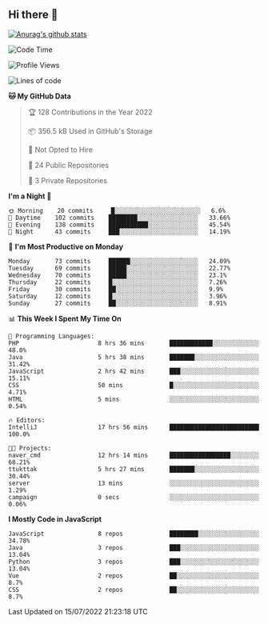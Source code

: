 ## Hi there 👋

[![Anurag's github stats](https://github-readme-stats.vercel.app/api?username=Songwonseok)](https://github.com/anuraghazra/github-readme-stats)



<!--START_SECTION:waka-->
![Code Time](http://img.shields.io/badge/Code%20Time-1%2C617%20hrs%2056%20mins-blue)

![Profile Views](http://img.shields.io/badge/Profile%20Views-0-blue)

![Lines of code](https://img.shields.io/badge/From%20Hello%20World%20I%27ve%20Written-3%20Million%20lines%20of%20code-blue)

**🐱 My GitHub Data** 

> 🏆 128 Contributions in the Year 2022
 > 
> 📦 356.5 kB Used in GitHub's Storage 
 > 
> 🚫 Not Opted to Hire
 > 
> 📜 24 Public Repositories 
 > 
> 🔑 3 Private Repositories  
 > 
**I'm a Night 🦉** 

```text
🌞 Morning    20 commits     █░░░░░░░░░░░░░░░░░░░░░░░░   6.6% 
🌆 Daytime    102 commits    ████████░░░░░░░░░░░░░░░░░   33.66% 
🌃 Evening    138 commits    ███████████░░░░░░░░░░░░░░   45.54% 
🌙 Night      43 commits     ███░░░░░░░░░░░░░░░░░░░░░░   14.19%

```
📅 **I'm Most Productive on Monday** 

```text
Monday       73 commits     ██████░░░░░░░░░░░░░░░░░░░   24.09% 
Tuesday      69 commits     █████░░░░░░░░░░░░░░░░░░░░   22.77% 
Wednesday    70 commits     █████░░░░░░░░░░░░░░░░░░░░   23.1% 
Thursday     22 commits     █░░░░░░░░░░░░░░░░░░░░░░░░   7.26% 
Friday       30 commits     ██░░░░░░░░░░░░░░░░░░░░░░░   9.9% 
Saturday     12 commits     █░░░░░░░░░░░░░░░░░░░░░░░░   3.96% 
Sunday       27 commits     ██░░░░░░░░░░░░░░░░░░░░░░░   8.91%

```


📊 **This Week I Spent My Time On** 

```text
💬 Programming Languages: 
PHP                      8 hrs 36 mins       ████████████░░░░░░░░░░░░░   48.0% 
Java                     5 hrs 38 mins       ███████░░░░░░░░░░░░░░░░░░   31.42% 
JavaScript               2 hrs 42 mins       ███░░░░░░░░░░░░░░░░░░░░░░   15.11% 
CSS                      50 mins             █░░░░░░░░░░░░░░░░░░░░░░░░   4.71% 
HTML                     5 mins              ░░░░░░░░░░░░░░░░░░░░░░░░░   0.54%

🔥 Editors: 
IntelliJ                 17 hrs 56 mins      █████████████████████████   100.0%

🐱‍💻 Projects: 
naver_cmd                12 hrs 14 mins      █████████████████░░░░░░░░   68.21% 
ttukttak                 5 hrs 27 mins       ███████░░░░░░░░░░░░░░░░░░   30.44% 
server                   13 mins             ░░░░░░░░░░░░░░░░░░░░░░░░░   1.29% 
campaign                 0 secs              ░░░░░░░░░░░░░░░░░░░░░░░░░   0.06%

```

**I Mostly Code in JavaScript** 

```text
JavaScript               8 repos             ████████░░░░░░░░░░░░░░░░░   34.78% 
Java                     3 repos             ███░░░░░░░░░░░░░░░░░░░░░░   13.04% 
Python                   3 repos             ███░░░░░░░░░░░░░░░░░░░░░░   13.04% 
Vue                      2 repos             ██░░░░░░░░░░░░░░░░░░░░░░░   8.7% 
CSS                      2 repos             ██░░░░░░░░░░░░░░░░░░░░░░░   8.7%

```



 Last Updated on 15/07/2022 21:23:18 UTC
<!--END_SECTION:waka-->
